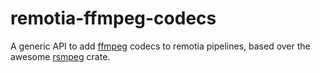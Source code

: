 # remotia-ffmpeg-codecs
A generic API to add [ffmpeg](https://ffmpeg.org) codecs to remotia pipelines, based over the awesome [rsmpeg](https://github.com/larksuite/rsmpeg) crate.
